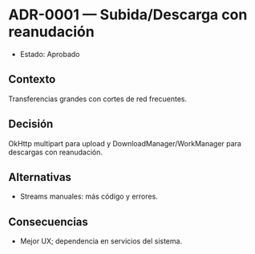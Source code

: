 # ADR-0001 — Subida/Descarga con reanudación

- Estado: Aprobado

## Contexto
Transferencias grandes con cortes de red frecuentes.

## Decisión
OkHttp multipart para upload y DownloadManager/WorkManager para descargas con reanudación.

## Alternativas
- Streams manuales: más código y errores.

## Consecuencias
- Mejor UX; dependencia en servicios del sistema.
